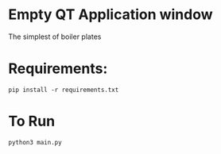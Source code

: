 # Empty QT Application window

The simplest of boiler plates

# Requirements:
```
pip install -r requirements.txt
```

# To Run
```
python3 main.py
```